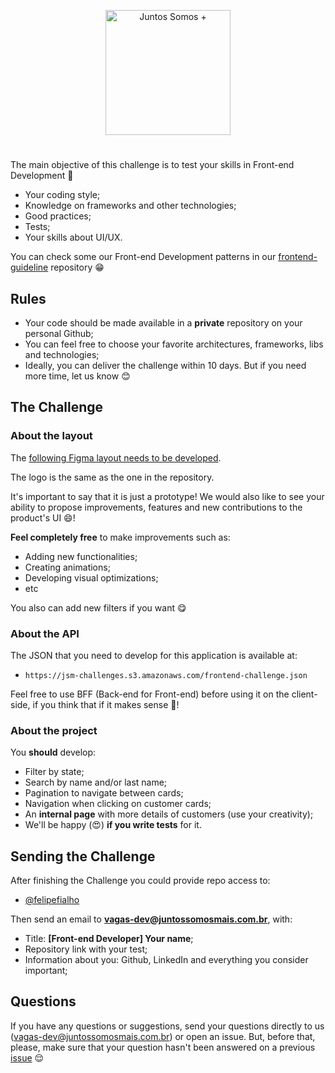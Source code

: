 <p align="center">
  <img src="logo.svg" width="200" alt="Juntos Somos +">
</p>

# <frontend-developer />

The main objective of this challenge is to test your skills in Front-end Development 🥳

- Your coding style;
- Knowledge on frameworks and other technologies;
- Good practices;
- Tests;
- Your skills about UI/UX.

You can check some our Front-end Development patterns in our [frontend-guideline](https://github.com/juntossomosmais/frontend-guideline) repository 😁

## Rules

- Your code should be made available in a **private** repository on your personal Github;
- You can feel free to choose your favorite architectures, frameworks, libs and technologies;
- Ideally, you can deliver the challenge within 10 days. But if you need more time, let us know 😊

## The Challenge

### About the layout

The [following Figma layout needs to be developed](https://www.figma.com/file/RG2Ro8NwAt1HsMASwbZcUx/Teste-Front-end-2?node-id=2%3A7938).

The logo is the same as the one in the repository.

It's important to say that it is just a prototype! We would also like to see your ability to propose improvements, features and new contributions to the product's UI 😄!

**Feel completely free** to make improvements such as:

- Adding new functionalities;
- Creating animations;
- Developing visual optimizations;
- etc

You also can add new filters if you want 😋

### About the API

The JSON that you need to develop for this application is available at:

- `https://jsm-challenges.s3.amazonaws.com/frontend-challenge.json`

Feel free to use BFF (Back-end for Front-end) before using it on the client-side, if you think that if it makes sense 👀!

### About the project

You **should** develop:

- Filter by state;
- Search by name and/or last name;
- Pagination to navigate between cards;
- Navigation when clicking on customer cards;
- An **internal page** with more details of customers (use your creativity);
- We'll be happy (😍) **if you write tests** for it.

## Sending the Challenge

After finishing the Challenge you could provide repo access to:

- [@felipefialho](https://github.com/felipefialho)

Then send an email to **vagas-dev@juntossomosmais.com.br**, with:

- Title: **[Front-end Developer] Your name**;
- Repository link with your test;
- Information about you: Github, LinkedIn and everything you consider important;

## Questions

If you have any questions or suggestions, send your questions directly to us (vagas-dev@juntossomosmais.com.br) or open an issue. But, before that, please, make sure that your question hasn't been answered on a previous [issue](https://github.com/juntossomosmais/frontend-challenge/issues?q=) 😌
